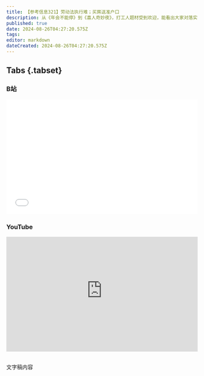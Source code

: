 ```yaml
---
title: 【参考信息321】劳动法执行难；买房送准户口
description: 从《年会不能停》到《喜人奇妙夜》，打工人题材受到欢迎，能看出大家对落实劳动法的期待。不过曾参与劳动法起草的专家表示，考虑到国内发展阶段，很难对加班进行强制性约束。短时间内依然无解。《经济学人》国家和地区贫富排名，在人均GDP基础上结合了购买力平价和每工时购买力平价，能够反映各经济体的卷度。湖北上半年彩票销售负增长，原因没分析出来。广州花都买房送“准户口”，“茶叶华尔街”芳村又一家金融茶泛茶爆雷。
published: true
date: 2024-08-26T04:27:20.575Z
tags: 
editor: markdown
dateCreated: 2024-08-26T04:27:20.575Z
---
```


## Tabs {.tabset}
### B站
<div style="position: relative; padding: 30% 45%;">
<iframe style="position: absolute; width: 100%; height: 100%; left: 0; top: 0;" src="//player.bilibili.com/player.html?&bvid=BV1ax4y147qb&page=1&as_wide=1&high_quality=1&danmaku=1&autoplay=0" scrolling="no" border="0" frameborder="no" framespacing="0" allowfullscreen="true"></iframe>
</div>

### YouTube
<div style="position: relative; padding: 30% 45%;">
<iframe style="position: absolute; top: 0; left: 0; width: 100%; height: 100%;" src="https://www.youtube-nocookie.com/embed/YouTubeVID" title="YouTube video player" frameborder="0" allow="accelerometer; autoplay; clipboard-write; encrypted-media; gyroscope; picture-in-picture" allowfullscreen></iframe>
</div>

## 

文字稿内容

